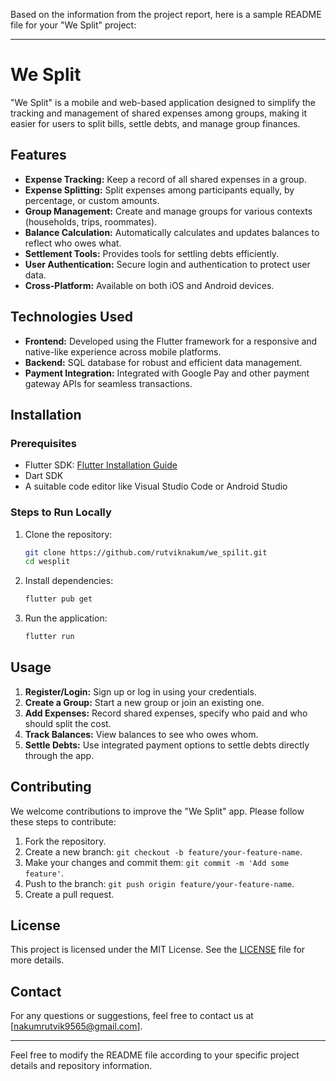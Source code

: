 Based on the information from the project report, here is a sample README file for your "We Split" project:

---

# We Split

"We Split" is a mobile and web-based application designed to simplify the tracking and management of shared expenses among groups, making it easier for users to split bills, settle debts, and manage group finances.

## Features

- **Expense Tracking:** Keep a record of all shared expenses in a group.
- **Expense Splitting:** Split expenses among participants equally, by percentage, or custom amounts.
- **Group Management:** Create and manage groups for various contexts (households, trips, roommates).
- **Balance Calculation:** Automatically calculates and updates balances to reflect who owes what.
- **Settlement Tools:** Provides tools for settling debts efficiently.
- **User Authentication:** Secure login and authentication to protect user data.
- **Cross-Platform:** Available on both iOS and Android devices.

## Technologies Used

- **Frontend:** Developed using the Flutter framework for a responsive and native-like experience across mobile platforms.
- **Backend:** SQL database for robust and efficient data management.
- **Payment Integration:** Integrated with Google Pay and other payment gateway APIs for seamless transactions.

## Installation

### Prerequisites

- Flutter SDK: [Flutter Installation Guide](https://flutter.dev/docs/get-started/install)
- Dart SDK
- A suitable code editor like Visual Studio Code or Android Studio

### Steps to Run Locally

1. Clone the repository:
    ```bash
    git clone https://github.com/rutviknakum/we_spilit.git
    cd wesplit
    ```

2. Install dependencies:
    ```bash
    flutter pub get
    ```

3. Run the application:
    ```bash
    flutter run
    ```

## Usage

1. **Register/Login:** Sign up or log in using your credentials.
2. **Create a Group:** Start a new group or join an existing one.
3. **Add Expenses:** Record shared expenses, specify who paid and who should split the cost.
4. **Track Balances:** View balances to see who owes whom.
5. **Settle Debts:** Use integrated payment options to settle debts directly through the app.

## Contributing

We welcome contributions to improve the "We Split" app. Please follow these steps to contribute:

1. Fork the repository.
2. Create a new branch: `git checkout -b feature/your-feature-name`.
3. Make your changes and commit them: `git commit -m 'Add some feature'`.
4. Push to the branch: `git push origin feature/your-feature-name`.
5. Create a pull request.

## License

This project is licensed under the MIT License. See the [LICENSE](LICENSE) file for more details.

## Contact

For any questions or suggestions, feel free to contact us at [nakumrutvik9565@gmail.com].

---

Feel free to modify the README file according to your specific project details and repository information.
